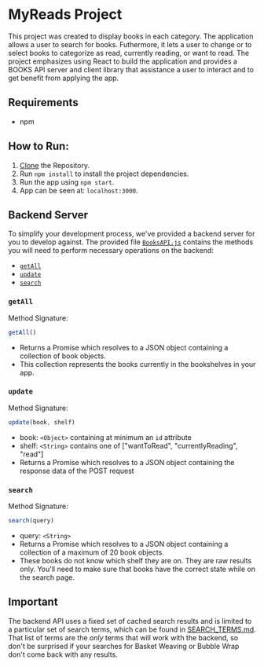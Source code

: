 # MyReads Project

This project was created to display books in each category. The application allows a user to search for books. Futhermore, it lets a user to change or to select books to categorize as read, currently reading, or want to read. The project emphasizes using React to build the application and provides a BOOKS API server and client library that assistance a user to interact and to get benefit from applying the app.

## Requirements
* npm

## How to Run:

1. [Clone](git@github.com:romklao/reactnd-project-myreads-starter.git) the Repository.
2. Run `npm install` to install the project dependencies.
3. Run the app using `npm start`.
4. App can be seen at: `localhost:3000`.

## Backend Server

To simplify your development process, we've provided a backend server for you to develop against. The provided file [`BooksAPI.js`](src/BooksAPI.js) contains the methods you will need to perform necessary operations on the backend:

* [`getAll`](#getall)
* [`update`](#update)
* [`search`](#search)

### `getAll`

Method Signature:

```js
getAll()
```

* Returns a Promise which resolves to a JSON object containing a collection of book objects.
* This collection represents the books currently in the bookshelves in your app.

### `update`

Method Signature:

```js
update(book, shelf)
```

* book: `<Object>` containing at minimum an `id` attribute
* shelf: `<String>` contains one of ["wantToRead", "currentlyReading", "read"]
* Returns a Promise which resolves to a JSON object containing the response data of the POST request

### `search`

Method Signature:

```js
search(query)
```

* query: `<String>`
* Returns a Promise which resolves to a JSON object containing a collection of a maximum of 20 book objects.
* These books do not know which shelf they are on. They are raw results only. You'll need to make sure that books have the correct state while on the search page.

## Important
The backend API uses a fixed set of cached search results and is limited to a particular set of search terms, which can be found in [SEARCH_TERMS.md](SEARCH_TERMS.md). That list of terms are the _only_ terms that will work with the backend, so don't be surprised if your searches for Basket Weaving or Bubble Wrap don't come back with any results.


